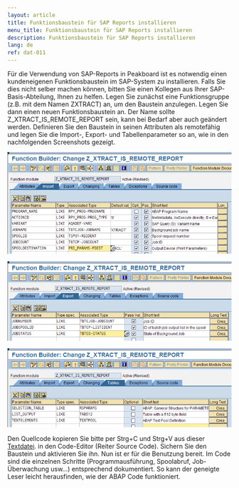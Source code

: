 ```yaml
---
layout: article
title: Funktionsbaustein für SAP Reports installieren
menu_title: Funktionsbaustein für SAP Reports installieren
description: Funktionsbaustein für SAP Reports installieren
lang: de
ref: dat-011
---
```


Für die Verwendung von SAP-Reports in Peakboard ist es notwendig einen kundeneigenen Funktionsbaustein im SAP-System zu installieren.
Falls Sie dies nicht selber machen können, bitten Sie einen Kollegen aus Ihrer SAP-Basis-Abteilung, Ihnen zu helfen. Legen Sie zunächst eine Funktionsgruppe (z.B. mit dem Namen ZXTRACT) an, um den Baustein anzulegen. Legen Sie dann einen neuen Funktionsbaustein an. Der Name sollte Z_XTRACT_IS_REMOTE_REPORT sein, kann bei Bedarf aber auch geändert werden. Definieren Sie den Baustein in seinen Attributen als remotefähig und legen Sie die Import-, Export- und Tabellenparameter so an, wie in den nachfolgenden Screenshots gezeigt.

![image_1](/assets/images/Data_Sources/SAP/Report-CustomFunction-01.png)

![image_1](/assets/images/Data_Sources/SAP/Report-CustomFunction-02.png)

![image_1](/assets/images/Data_Sources/SAP/Report-CustomFunction-03.png)

Den Quellcode kopieren Sie bitte per Strg+C und Strg+V aus dieser [Textdatei](https://peakboard.com/download/dokumente/Z_XTRACT_IS_REMOTE_REPORT.txt). in den Code-Editor (Reiter Source Code). Sichern Sie den Baustein und aktivieren Sie ihn. Nun ist er für die Benutzung bereit.
Im Code sind die einzelnen Schritte (Programmausführung, Spoolabruf, Job-Überwachung usw…) entsprechend dokumentiert. So kann der geneigte Leser leicht herausfinden, wie der ABAP Code funktioniert.
